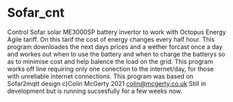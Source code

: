 # Sofar_cnt
Control Sofar solar ME3000SP  battery invertor to work with Octopus Energy Agile tariff.
On this tarif the cost of energy changes  every half hour. This program downloades the next days prices and a wether forcast once a day and workes out when to use the battery and when to charge the
batterys so as to minimise cost and help balence the load on the grid.
This program works off line requiring only one conection to the internet/day, for those with unreliable internet connections.
This program was based on  Sofar2mqtt design c)Colin McGerty 2021 colin@mcgerty.co.uk
Still in development but is running sucsesfully for a few weeks now.
